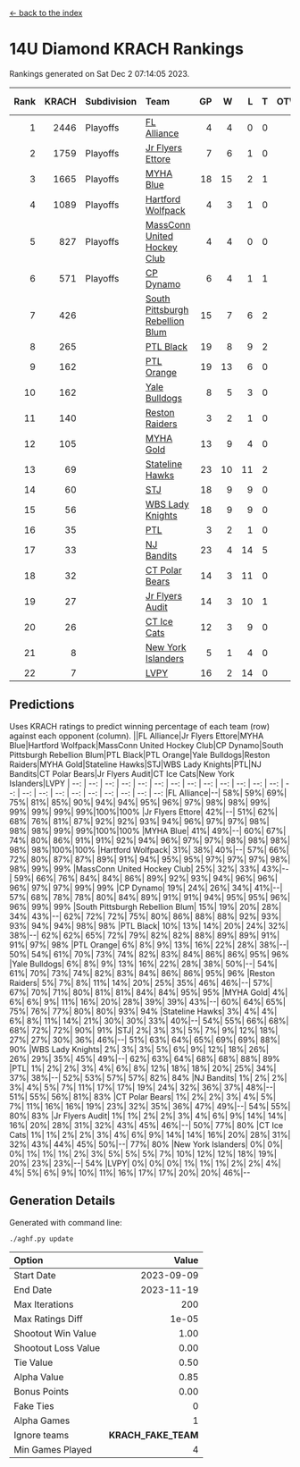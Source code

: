 [<- back to the index](readme.md)
# 14U Diamond KRACH Rankings
Rankings generated on Sat Dec  2 07:14:05 2023.

Rank|KRACH|Subdivision|Team|GP|W|L|T|OTW|OTL|SoS|Exp Wins|Win Diff
---:|---:|:---|:---|---:|---:|---:|---:|---:|---:|---:|---:|---:
1|2446|Playoffs|[FL Alliance](https://gamesheetstats.com/seasons/3663/teams/156905/schedule)|4|4|0|0|0|0|79|4.8|-0.0
2|1759|Playoffs|[Jr Flyers Ettore](https://gamesheetstats.com/seasons/3663/teams/140817/schedule)|7|6|1|0|0|1|378|6.9|0.0
3|1665|Playoffs|[MYHA Blue](https://gamesheetstats.com/seasons/3663/teams/140816/schedule)|18|15|2|1|2|0|335|16.4|0.0
4|1089|Playoffs|[Hartford Wolfpack](https://gamesheetstats.com/seasons/3663/teams/140814/schedule)|4|3|1|0|0|1|487|3.9|0.0
5|827|Playoffs|[MassConn United Hockey Club](https://gamesheetstats.com/seasons/3663/teams/140810/schedule)|4|4|0|0|0|0|26|4.9|0.0
6|571|Playoffs|[CP Dynamo](https://gamesheetstats.com/seasons/3663/teams/140823/schedule)|6|4|1|1|0|0|350|5.4|0.0
7|426||[South Pittsburgh Rebellion Blum](https://gamesheetstats.com/seasons/3663/teams/140812/schedule)|15|7|6|2|0|0|701|8.9|0.0
8|265||[PTL Black](https://gamesheetstats.com/seasons/3663/teams/140815/schedule)|19|8|9|2|0|0|784|9.8|-0.0
9|162||[PTL Orange](https://gamesheetstats.com/seasons/3663/teams/140821/schedule)|19|13|6|0|1|0|158|13.9|0.0
10|162||[Yale Bulldogs](https://gamesheetstats.com/seasons/3663/teams/156906/schedule)|8|5|3|0|1|0|128|5.9|0.0
11|140||[Reston Raiders](https://gamesheetstats.com/seasons/3663/teams/140829/schedule)|3|2|1|0|0|0|125|2.9|0.0
12|105||[MYHA Gold](https://gamesheetstats.com/seasons/3663/teams/140824/schedule)|13|9|4|0|0|1|60|9.9|0.0
13|69||[Stateline Hawks](https://gamesheetstats.com/seasons/3663/teams/140813/schedule)|23|10|11|2|1|1|272|11.9|0.0
14|60||[STJ](https://gamesheetstats.com/seasons/3663/teams/140822/schedule)|18|9|9|0|0|0|165|9.9|0.0
15|56||[WBS Lady Knights](https://gamesheetstats.com/seasons/3663/teams/140825/schedule)|18|9|9|0|0|0|269|9.9|0.0
16|35||[PTL](https://gamesheetstats.com/seasons/3663/teams/140827/schedule)|3|2|1|0|0|0|20|2.9|0.0
17|33||[NJ Bandits](https://gamesheetstats.com/seasons/3663/teams/140811/schedule)|23|4|14|5|0|0|407|7.4|0.0
18|32||[CT Polar Bears](https://gamesheetstats.com/seasons/3663/teams/140818/schedule)|14|3|11|0|0|0|488|3.9|0.0
19|27||[Jr Flyers Audit](https://gamesheetstats.com/seasons/3663/teams/140819/schedule)|14|3|10|1|0|0|143|4.4|0.0
20|26||[CT Ice Cats](https://gamesheetstats.com/seasons/3663/teams/140826/schedule)|12|3|9|0|0|1|313|3.9|0.0
21|8||[New York Islanders](https://gamesheetstats.com/seasons/3663/teams/140832/schedule)|5|1|4|0|0|0|40|1.9|0.0
22|7||[LVPY](https://gamesheetstats.com/seasons/3663/teams/140820/schedule)|16|2|14|0|0|0|61|2.9|0.0

## Predictions
Uses KRACH ratings to predict winning percentage of each team (row) against each opponent (column).
||FL Alliance|Jr Flyers Ettore|MYHA Blue|Hartford Wolfpack|MassConn United Hockey Club|CP Dynamo|South Pittsburgh Rebellion Blum|PTL Black|PTL Orange|Yale Bulldogs|Reston Raiders|MYHA Gold|Stateline Hawks|STJ|WBS Lady Knights|PTL|NJ Bandits|CT Polar Bears|Jr Flyers Audit|CT Ice Cats|New York Islanders|LVPY
| --: | --: | --: | --: | --: | --: | --: | --: | --: | --: | --: | --: | --: | --: | --: | --: | --: | --: | --: | --: | --: | --: | --: 
|FL Alliance|--| 58%| 59%| 69%| 75%| 81%| 85%| 90%| 94%| 94%| 95%| 96%| 97%| 98%| 98%| 99%| 99%| 99%| 99%| 99%|100%|100%
|Jr Flyers Ettore| 42%|--| 51%| 62%| 68%| 76%| 81%| 87%| 92%| 92%| 93%| 94%| 96%| 97%| 97%| 98%| 98%| 98%| 99%| 99%|100%|100%
|MYHA Blue| 41%| 49%|--| 60%| 67%| 74%| 80%| 86%| 91%| 91%| 92%| 94%| 96%| 97%| 97%| 98%| 98%| 98%| 98%| 98%|100%|100%
|Hartford Wolfpack| 31%| 38%| 40%|--| 57%| 66%| 72%| 80%| 87%| 87%| 89%| 91%| 94%| 95%| 95%| 97%| 97%| 97%| 98%| 98%| 99%| 99%
|MassConn United Hockey Club| 25%| 32%| 33%| 43%|--| 59%| 66%| 76%| 84%| 84%| 86%| 89%| 92%| 93%| 94%| 96%| 96%| 96%| 97%| 97%| 99%| 99%
|CP Dynamo| 19%| 24%| 26%| 34%| 41%|--| 57%| 68%| 78%| 78%| 80%| 84%| 89%| 91%| 91%| 94%| 95%| 95%| 96%| 96%| 99%| 99%
|South Pittsburgh Rebellion Blum| 15%| 19%| 20%| 28%| 34%| 43%|--| 62%| 72%| 72%| 75%| 80%| 86%| 88%| 88%| 92%| 93%| 93%| 94%| 94%| 98%| 98%
|PTL Black| 10%| 13%| 14%| 20%| 24%| 32%| 38%|--| 62%| 62%| 65%| 72%| 79%| 82%| 82%| 88%| 89%| 89%| 91%| 91%| 97%| 98%
|PTL Orange|  6%|  8%|  9%| 13%| 16%| 22%| 28%| 38%|--| 50%| 54%| 61%| 70%| 73%| 74%| 82%| 83%| 84%| 86%| 86%| 95%| 96%
|Yale Bulldogs|  6%|  8%|  9%| 13%| 16%| 22%| 28%| 38%| 50%|--| 54%| 61%| 70%| 73%| 74%| 82%| 83%| 84%| 86%| 86%| 95%| 96%
|Reston Raiders|  5%|  7%|  8%| 11%| 14%| 20%| 25%| 35%| 46%| 46%|--| 57%| 67%| 70%| 71%| 80%| 81%| 81%| 84%| 84%| 95%| 95%
|MYHA Gold|  4%|  6%|  6%|  9%| 11%| 16%| 20%| 28%| 39%| 39%| 43%|--| 60%| 64%| 65%| 75%| 76%| 77%| 80%| 80%| 93%| 94%
|Stateline Hawks|  3%|  4%|  4%|  6%|  8%| 11%| 14%| 21%| 30%| 30%| 33%| 40%|--| 54%| 55%| 66%| 68%| 68%| 72%| 72%| 90%| 91%
|STJ|  2%|  3%|  3%|  5%|  7%|  9%| 12%| 18%| 27%| 27%| 30%| 36%| 46%|--| 51%| 63%| 64%| 65%| 69%| 69%| 88%| 90%
|WBS Lady Knights|  2%|  3%|  3%|  5%|  6%|  9%| 12%| 18%| 26%| 26%| 29%| 35%| 45%| 49%|--| 62%| 63%| 64%| 68%| 68%| 88%| 89%
|PTL|  1%|  2%|  2%|  3%|  4%|  6%|  8%| 12%| 18%| 18%| 20%| 25%| 34%| 37%| 38%|--| 52%| 53%| 57%| 57%| 82%| 84%
|NJ Bandits|  1%|  2%|  2%|  3%|  4%|  5%|  7%| 11%| 17%| 17%| 19%| 24%| 32%| 36%| 37%| 48%|--| 51%| 55%| 56%| 81%| 83%
|CT Polar Bears|  1%|  2%|  2%|  3%|  4%|  5%|  7%| 11%| 16%| 16%| 19%| 23%| 32%| 35%| 36%| 47%| 49%|--| 54%| 55%| 80%| 83%
|Jr Flyers Audit|  1%|  1%|  2%|  2%|  3%|  4%|  6%|  9%| 14%| 14%| 16%| 20%| 28%| 31%| 32%| 43%| 45%| 46%|--| 50%| 77%| 80%
|CT Ice Cats|  1%|  1%|  2%|  2%|  3%|  4%|  6%|  9%| 14%| 14%| 16%| 20%| 28%| 31%| 32%| 43%| 44%| 45%| 50%|--| 77%| 80%
|New York Islanders|  0%|  0%|  0%|  1%|  1%|  1%|  2%|  3%|  5%|  5%|  5%|  7%| 10%| 12%| 12%| 18%| 19%| 20%| 23%| 23%|--| 54%
|LVPY|  0%|  0%|  0%|  1%|  1%|  1%|  2%|  2%|  4%|  4%|  5%|  6%|  9%| 10%| 11%| 16%| 17%| 17%| 20%| 20%| 46%|--

## Generation Details

Generated with command line:
```
./aghf.py update
```

| Option | Value |
| :----- | ----: |
| Start Date | 2023-09-09 |
| End Date | 2023-11-19 |
| Max Iterations | 200 |
| Max Ratings Diff | 1e-05 |
| Shootout Win Value | 1.00 |
| Shootout Loss Value | 0.00 |
| Tie Value | 0.50 |
| Alpha Value | 0.85 |
| Bonus Points | 0.00 |
| Fake Ties | 0 |
| Alpha Games | 1 |
| Ignore teams | __KRACH_FAKE_TEAM__ |
| Min Games Played | 4 |

